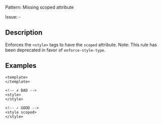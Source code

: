 Pattern: Missing scoped attribute

Issue: -

## Description

Enforces the `<style>` tags to have the `scoped` attribute. Note: This rule has been deprecated in favor of `enforce-style-type`.

## Examples

```vue
<template>
</template>

<!-- ✗ BAD -->
<style>
</style>

<!-- ✓ GOOD -->
<style scoped>
</style>
```